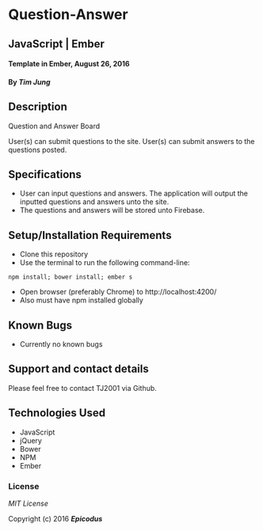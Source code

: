 # Question-Answer
## JavaScript | Ember

#### Template in Ember, August 26, 2016

#### By _**Tim Jung**_

## Description
Question and Answer Board

User(s) can submit questions to the site.
User(s) can submit answers to the questions posted.

## Specifications

* User can input questions and answers. The application will output the inputted questions and answers unto the site.
* The questions and answers will be stored unto Firebase.

## Setup/Installation Requirements

* Clone this repository
* Use the terminal to run the following command-line:
```
npm install; bower install; ember s
```
* Open browser (preferably Chrome) to http://localhost:4200/
* Also must have npm installed globally

## Known Bugs

* Currently no known bugs

## Support and contact details

Please feel free to contact TJ2001 via Github.

## Technologies Used

* JavaScript
* jQuery
* Bower
* NPM
* Ember

### License

*MIT License*

Copyright (c) 2016 **_Epicodus_**
